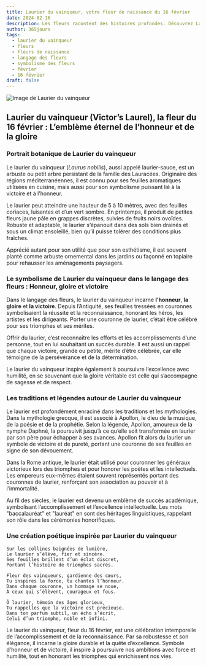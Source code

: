 ```yaml
---
title: Laurier du vainqueur, votre fleur de naissance du 16 février
date: 2024-02-16
description: Les fleurs racontent des histoires profondes. Découvrez Laurier du vainqueur, votre fleur de naissance du 16 février, ses symboles et récits fascinants. Plongez dans sa signification et son langage unique dans l'art floral.
author: 365jours
tags:
  - laurier du vainqueur
  - fleurs
  - fleurs de naissance
  - langage des fleurs
  - symbolisme des fleurs
  - février
  - 16 février
draft: false
---
```



![Image de Laurier du vainqueur](https://cdn.pixabay.com/photo/2017/09/23/19/24/laurel-2779880_640.jpg#center)


## Laurier du vainqueur (Victor’s Laurel), la fleur du 16 février : L’emblème éternel de l’honneur et de la gloire

### Portrait botanique de Laurier du vainqueur

Le laurier du vainqueur (_Laurus nobilis_), aussi appelé laurier-sauce, est un arbuste ou petit arbre persistant de la famille des Lauracées. Originaire des régions méditerranéennes, il est connu pour ses feuilles aromatiques utilisées en cuisine, mais aussi pour son symbolisme puissant lié à la victoire et à l’honneur.

Le laurier peut atteindre une hauteur de 5 à 10 mètres, avec des feuilles coriaces, luisantes et d’un vert sombre. En printemps, il produit de petites fleurs jaune pâle en grappes discrètes, suivies de fruits noirs ovoïdes. Robuste et adaptable, le laurier s’épanouit dans des sols bien drainés et sous un climat ensoleillé, bien qu’il puisse tolérer des conditions plus fraîches.

Apprécié autant pour son utilité que pour son esthétisme, il est souvent planté comme arbuste ornemental dans les jardins ou façonné en topiaire pour rehausser les aménagements paysagers.

### Le symbolisme de Laurier du vainqueur dans le langage des fleurs : Honneur, gloire et victoire

Dans le langage des fleurs, le laurier du vainqueur incarne **l’honneur**, **la gloire** et **la victoire**. Depuis l’Antiquité, ses feuilles tressées en couronnes symbolisaient la réussite et la reconnaissance, honorant les héros, les artistes et les dirigeants. Porter une couronne de laurier, c’était être célébré pour ses triomphes et ses mérites.

Offrir du laurier, c’est reconnaître les efforts et les accomplissements d’une personne, tout en lui souhaitant un succès durable. Il est aussi un rappel que chaque victoire, grande ou petite, mérite d’être célébrée, car elle témoigne de la persévérance et de la détermination.

Le laurier du vainqueur inspire également à poursuivre l’excellence avec humilité, en se souvenant que la gloire véritable est celle qui s’accompagne de sagesse et de respect.

### Les traditions et légendes autour de Laurier du vainqueur

Le laurier est profondément enraciné dans les traditions et les mythologies. Dans la mythologie grecque, il est associé à Apollon, le dieu de la musique, de la poésie et de la prophétie. Selon la légende, Apollon, amoureux de la nymphe Daphné, la poursuivit jusqu’à ce qu’elle soit transformée en laurier par son père pour échapper à ses avances. Apollon fit alors du laurier un symbole de victoire et de pureté, portant une couronne de ses feuilles en signe de son dévouement.

Dans la Rome antique, le laurier était utilisé pour couronner les généraux victorieux lors des triomphes et pour honorer les poètes et les intellectuels. Les empereurs eux-mêmes étaient souvent représentés portant des couronnes de laurier, renforçant son association au pouvoir et à l’immortalité.

Au fil des siècles, le laurier est devenu un emblème de succès académique, symbolisant l’accomplissement et l’excellence intellectuelle. Les mots "baccalauréat" et "lauréat" en sont des héritages linguistiques, rappelant son rôle dans les cérémonies honorifiques.

### Une création poétique inspirée par Laurier du vainqueur

```
Sur les collines baignées de lumière,  
Le laurier s’élève, fier et sincère.  
Ses feuilles brillent d’un éclat discret,  
Portant l’histoire de triomphes sacrés.  

Fleur des vainqueurs, gardienne des cœurs,  
Tu inspires la force, tu chantes l’honneur.  
Dans chaque couronne, un hommage se noue,  
À ceux qui s’élèvent, courageux et fous.  

Ô laurier, témoin des âges glorieux,  
Tu rappelles que la victoire est précieuse.  
Dans ton parfum subtil, un écho s’écrit,  
Celui d’un triomphe, noble et infini.  
```

Le laurier du vainqueur, fleur du 16 février, est une célébration intemporelle de l’accomplissement et de la reconnaissance. Par sa robustesse et son élégance, il incarne la gloire durable et la quête d’excellence. Symbole d’honneur et de victoire, il inspire à poursuivre nos ambitions avec force et humilité, tout en honorant les triomphes qui enrichissent nos vies.

